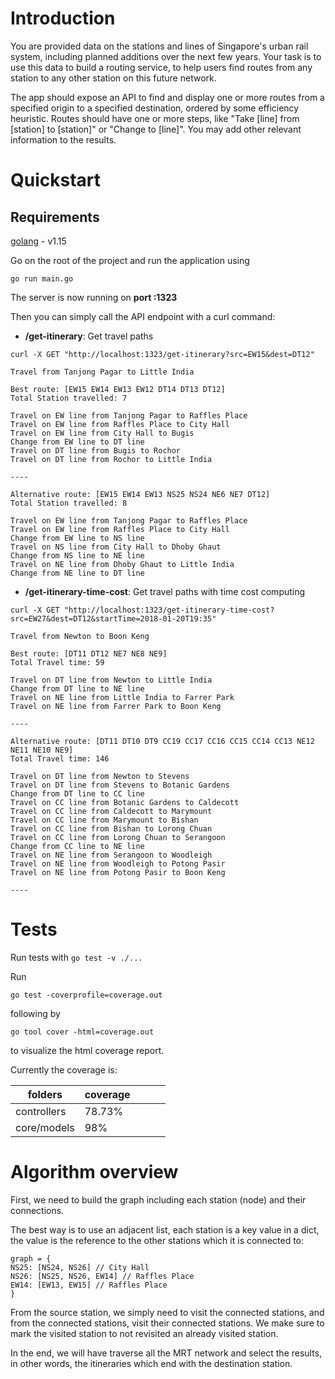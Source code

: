 # Introduction

You are provided data on the stations and lines of Singapore's urban rail system, including planned additions over the next few years. Your task is to use this data to build a routing service, to help users find routes from any station to any other station on this future network.

The app should expose an API to find and display one or more routes from a specified origin to a specified destination, ordered by some efficiency heuristic. Routes should have one or more steps, like "Take [line] from [station] to [station]" or "Change to [line]". You may add other relevant information to the results.

# Quickstart

## Requirements

[golang](https://golang.org/dl/) - v1.15

Go on the root of the project and run the application using

`go run main.go`

The server is now running on **port :1323**

Then you can simply call the API endpoint with a curl command:

- **/get-itinerary**: Get travel paths

`curl -X GET "http://localhost:1323/get-itinerary?src=EW15&dest=DT12"`

```
Travel from Tanjong Pagar to Little India

Best route: [EW15 EW14 EW13 EW12 DT14 DT13 DT12]
Total Station travelled: 7

Travel on EW line from Tanjong Pagar to Raffles Place
Travel on EW line from Raffles Place to City Hall
Travel on EW line from City Hall to Bugis
Change from EW line to DT line
Travel on DT line from Bugis to Rochor
Travel on DT line from Rochor to Little India

----

Alternative route: [EW15 EW14 EW13 NS25 NS24 NE6 NE7 DT12]
Total Station travelled: 8

Travel on EW line from Tanjong Pagar to Raffles Place
Travel on EW line from Raffles Place to City Hall
Change from EW line to NS line
Travel on NS line from City Hall to Dhoby Ghaut
Change from NS line to NE line
Travel on NE line from Dhoby Ghaut to Little India
Change from NE line to DT line

```

- **/get-itinerary-time-cost**: Get travel paths with time cost computing

`curl -X GET "http://localhost:1323/get-itinerary-time-cost?src=EW27&dest=DT12&startTime=2018-01-20T19:35"`

```
Travel from Newton to Boon Keng

Best route: [DT11 DT12 NE7 NE8 NE9]
Total Travel time: 59

Travel on DT line from Newton to Little India
Change from DT line to NE line
Travel on NE line from Little India to Farrer Park
Travel on NE line from Farrer Park to Boon Keng

----

Alternative route: [DT11 DT10 DT9 CC19 CC17 CC16 CC15 CC14 CC13 NE12 NE11 NE10 NE9]
Total Travel time: 146

Travel on DT line from Newton to Stevens
Travel on DT line from Stevens to Botanic Gardens
Change from DT line to CC line
Travel on CC line from Botanic Gardens to Caldecott
Travel on CC line from Caldecott to Marymount
Travel on CC line from Marymount to Bishan
Travel on CC line from Bishan to Lorong Chuan
Travel on CC line from Lorong Chuan to Serangoon
Change from CC line to NE line
Travel on NE line from Serangoon to Woodleigh
Travel on NE line from Woodleigh to Potong Pasir
Travel on NE line from Potong Pasir to Boon Keng

----
```

# Tests

Run tests with `go test -v ./...`

Run

`go test -coverprofile=coverage.out`

following by

`go tool cover -html=coverage.out`

to visualize the html coverage report.

Currently the coverage is:

| folders     | coverage |     |     |     |
| ----------- | -------- | --- | --- | --- |
| controllers | 78.73%   |     |     |     |
| core/models | 98%      |     |     |     |

# Algorithm overview

First, we need to build the graph including each station (node) and their connections.

The best way is to use an adjacent list, each station is a key value in a dict, the value is the reference to the other stations which it is connected to:

```
graph = {
NS25: [NS24, NS26] // City Hall
NS26: [NS25, NS26, EW14] // Raffles Place
EW14: [EW13, EW15] // Raffles Place
}
```

From the source station, we simply need to visit the connected stations, and from the connected stations, visit their connected stations. We make sure to mark the visited station to not revisited an already visited station.

In the end, we will have traverse all the MRT network and select the results, in other words, the itineraries which end with the destination station.
